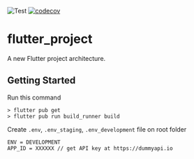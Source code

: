 ![Test](https://github.com/masfranzhuo/flutter_project/workflows/Test/badge.svg)
[![codecov](https://codecov.io/gh/masfranzhuo/flutter_project/branch/development/graph/badge.svg?token=ED78PFGNFG)](https://codecov.io/gh/masfranzhuo/flutter_project)

# flutter_project

A new Flutter project architecture.

## Getting Started

Run this command

```
> flutter pub get
> flutter pub run build_runner build
```

Create `.env`, `.env_staging`, `.env_development` file on root folder
```
ENV = DEVELOPMENT
APP_ID = XXXXXX // get API key at https://dummyapi.io
```